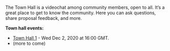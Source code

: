 
The Town Hall is a videochat among community members, open to all. It’s a great place to get to know the community. Here you can ask questions, share proposal feedback, and more.

**Town hall events:**
* [Town Hall 1](Town-Hall-1) - Wed Dec 2, 2020 at 16:00 GMT.
* (more to come)
